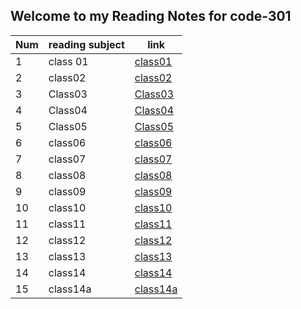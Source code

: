 ## Welcome to my Reading Notes for code-301 


Num|reading subject|link
-|-|-
1|class 01|[class01](class01.md) 
2|class02|[class02](class02.md)
3|Class03|[Class03](Class03.md)
4|Class04|[Class04](Class04.md)
5|Class05|[Class05](Class05.md)
6|class06|[class06](class06.md)
7|class07|[class07](class07.md)
8|class08|[class08](class08.md)
9|class09|[class09](class09.md)
10|class10|[class10](class10.md)
11|class11|[class11](class11.md)
12|class12|[class12](class12.md)
13|class13|[class13](class13.md)
14|class14|[class14](class14.md)
15|class14a|[class14a](class14a.md)